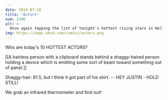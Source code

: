 ```yaml
---
date: 2014-07-18
title: "Actors"
num: 1396
alt: >-
  Once again topping the list of tonight's hottest rising stars in Hollywood is ξ Persei!
img: https://imgs.xkcd.com/comics/actors.png
---
```

Who are today's 10 HOTTEST ACTORS?

[[A hairless person with a clipboard stands behind a shaggy-haired person holding a device which is emitting some sort of beam toward something out of panel.]]

Shaggy-hair: 81.5, but I think it got part of his shirt. -- HEY JUSTIN - HOLD STILL!

We grab an infrared thermometer and find out!

